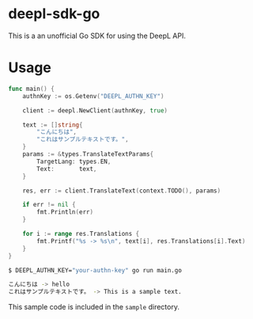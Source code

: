deepl-sdk-go
===

This is a an unofficial Go SDK for using the DeepL API.

# Usage

```go
func main() {
	authnKey := os.Getenv("DEEPL_AUTHN_KEY")

	client := deepl.NewClient(authnKey, true)

	text := []string{
		"こんにちは",
		"これはサンプルテキストです。",
	}
	params := &types.TranslateTextParams{
		TargetLang: types.EN,
		Text:       text,
	}

	res, err := client.TranslateText(context.TODO(), params)

	if err != nil {
		fmt.Println(err)
	}

	for i := range res.Translations {
		fmt.Printf("%s -> %s\n", text[i], res.Translations[i].Text)
	}
}
```

```bash
$ DEEPL_AUTHN_KEY="your-authn-key" go run main.go

こんにちは -> hello
これはサンプルテキストです。 -> This is a sample text.
```

This sample code is included in the `sample` directory.